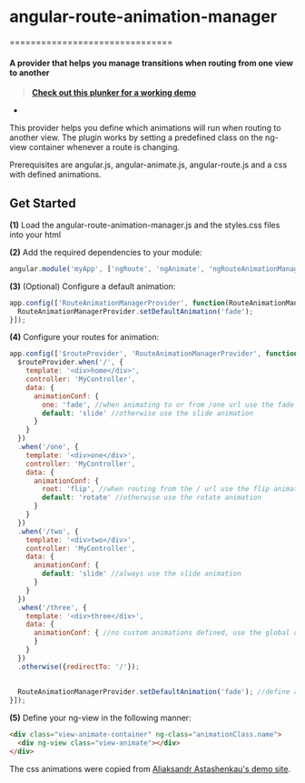 # angular-route-animation-manager
===============================

#### A provider that helps you manage transitions when routing from one view to another


>**[Check out this plunker for a working demo](http://plnkr.co/edit/i50zwH5WvZ4eZeODHfcN?p=preview)**
-

This provider helps you define which animations will run when routing to another view.
The plugin works by setting a predefined class on the ng-view container whenever a route is changing.

Prerequisites are angular.js, angular-animate.js, angular-route.js and a css with defined animations.

## Get Started
**(1)** Load the angular-route-animation-manager.js and the styles.css files into your html

**(2)** Add the required dependencies to your module: 
>
```javascript
angular.module('myApp', ['ngRoute', 'ngAnimate', 'ngRouteAnimationManager']);
```

**(3)** (Optional) Configure a default animation:
```javascript
app.config(['RouteAnimationManagerProvider', function(RouteAnimationManagerProvider) {
  RouteAnimationManagerProvider.setDefaultAnimation('fade');
}]);
```

**(4)** Configure your routes for animation:
```javascript
app.config(['$routeProvider', 'RouteAnimationManagerProvider', function($routeProvider, RouteAnimationManagerProvider) {
  $routeProvider.when('/', {
    template: '<div>home</div>',
    controller: 'MyController',
    data: {
      animationConf: {
        one: 'fade', //when animating to or from /one url use the fade animation
        default: 'slide' //otherwise use the slide animation
      }
    }
  })
  .when('/one', {
    template: '<div>one</div>',
    controller: 'MyController',
    data: {
      animationConf: {
        root: 'flip', //when routing from the / url use the flip animation
        default: 'rotate' //otherwise use the rotate animation
      }
    }
  })
  .when('/two', {
    template: '<div>two</div>',
    controller: 'MyController',
    data: {
      animationConf: {
        default: 'slide' //always use the slide animation
      }
    }
  }) 
  .when('/three', {
    template: '<div>three</div>',
    data: {
      animationConf: { //no custom animations defined, use the global default
      }
    }
  }) 
  .otherwise({redirectTo: '/'});
  
  
  RouteAnimationManagerProvider.setDefaultAnimation('fade'); //define a global default animation
}]);
```

**(5)** Define your ng-view in the following manner:
```html
<div class="view-animate-container" ng-class="animationClass.name">
  <div ng-view class="view-animate"></div>
</div>
```


The css animations were copied from <a href="http://dfsq.github.io/ngView-animation-effects/app"> Aliaksandr Astashenkau's demo site</a>.
